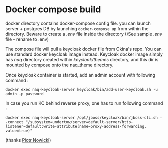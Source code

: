 # Docker compose build

docker directory contains docker-compose config file.
you can launch server + postgres DB by launching ```docker-compose up``` from within the directory.
Beware to create a _.env_ file inside the directory ()See sample _.env_ file - rename to .env)

The compose file will pull a keycloak docker file from Okina's repo. You can use standard docker keycloak image instead.
Keycloak docker image simply has _naq_ directory created within _keycloak/themes_ directory, and this dir is mounted by compose onto the naq_theme directory.


Once keycloak container is started, add an admin account with following command :

    docker exec naq-keycloak-server keycloak/bin/add-user-keycloak.sh -u admin -p password
    
In case you run KC behind reverse proxy, one has to run following command :

    docker exec naq-keycloak-server /opt/jboss/keycloak/bin/jboss-cli.sh --connect "/subsystem=undertow/server=default-server/http-listener=default:write-attribute(name=proxy-address-forwarding, value=true)"
    
(thanks [Piotr Nowicki](http://piotrnowicki.com/java/2017/01/09/keycloak-docker-with-ssl-proxy/))  

  
 